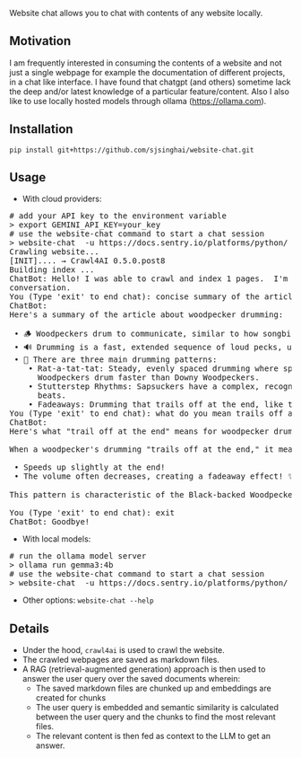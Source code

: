 Website chat allows you to chat with contents of any website locally.

## Motivation
I am frequently interested in consuming the contents of a website and not just a single webpage for example the
documentation of different projects, in a chat like interface. I have found that chatgpt (and others) sometime lack the
deep and/or latest knowledge of  a particular feature/content. Also I also like to use locally hosted models through ollama
(https://ollama.com).

## Installation
`pip install git+https://github.com/sjsinghai/website-chat.git`

## Usage
- With cloud providers:
<pre>
# add your API key to the environment variable
> export GEMINI_API_KEY=your_key
# use the website-chat command to start a chat session
> website-chat  -u https://docs.sentry.io/platforms/python/  -llm 'google-gla:gemini-2.0-flash'
Crawling website...
[INIT].... → Crawl4AI 0.5.0.post8
Building index ...
ChatBot: Hello! I was able to crawl and index 1 pages.  I'm here to answer any questions about them. Type 'exit' to end the
conversation.
You (Type 'exit' to end chat): concise summary of the article
ChatBot:
Here's a summary of the article about woodpecker drumming:

 • 🪵 Woodpeckers drum to communicate, similar to how songbirds sing. This is especially noticeable from March to June.
 • 🔊 Drumming is a fast, extended sequence of loud pecks, used to advertise territory and attract mates.
 • 🥁 There are three main drumming patterns:
    • Rat-a-tat-tat: Steady, evenly spaced drumming where speed and duration help identify the species. For example, Hairy
      Woodpeckers drum faster than Downy Woodpeckers.
    • Stutterstep Rhythms: Sapsuckers have a complex, recognizable rhythm with an introductory roll followed by unevenly spaced
      beats.
    • Fadeaways: Drumming that trails off at the end, like that of the Pileated Woodpecker.
You (Type 'exit' to end chat): what do you mean trails off at the end?
ChatBot:
Here's what "trail off at the end" means for woodpecker drumming, based on the documentation!

When a woodpecker's drumming "trails off at the end," it means the drumming

 • Speeds up slightly at the end!
 • The volume often decreases, creating a fadeaway effect! ✨

This pattern is characteristic of the Black-backed Woodpecker and the American Three-toed Woodpecker!

You (Type 'exit' to end chat): exit
ChatBot: Goodbye!
</pre>
- With local models:
<pre>
# run the ollama model server
> ollama run gemma3:4b
# use the website-chat command to start a chat session
> website-chat  -u https://docs.sentry.io/platforms/python/  -llm 'ollama:gemma3:4b'
</pre>
- Other options:
`website-chat --help`

## Details
- Under the hood,  `crawl4ai` is used to crawl the website.
- The crawled webpages are saved as markdown files.
- A RAG (retrieval-augmented generation) approach is then used to answer the user query over the saved documents wherein:
  - The saved markdown files are chunked up and embeddings are created for chunks
  - The user query is embedded and semantic similarity is calculated between the user query and the chunks to find the most relevant files.
  - The relevant content is then fed as context to the LLM to get an answer.

